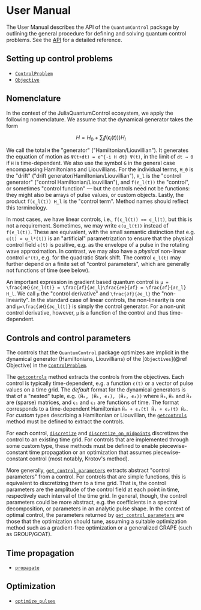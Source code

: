 # User Manual

The User Manual describes the API of the `QuantumControl` package by outlining the general procedure for defining and solving quantum control problems. See the [API](@ref) for a detailed reference.

## Setting up control problems

* [`ControlProblem`](@ref)
* [`Objective`](@ref)

## Nomenclature

In the context of the JuliaQuantumControl ecosystem, we apply the following nomenclature. We assume that the dynamical generator takes the form

```math
H = H_0 + \sum_l f(ϵ_l(t))) H_l
```

We call the total ``H`` the "generator" ("Hamiltonian/Liouvillian"). It generates the equation of motion as ``Ψ(t+dt) = e^{-i H dt} Ψ(t)``, in the limit of ``dt → 0`` if ``H`` is time-dependent. We also use the symbol ``G`` in the general case encompassing Hamiltonians and Liouvillians. For the individual terms, ``H_0`` is the "drift" ("drift generator/Hamiltonian/Liouvillian"), ``H_l`` is the "control generator" ("control Hamiltonian/Liouvillian"), and ``f(ϵ_l(t))`` the "control", or sometimes "control function" — but the controls need not be functions: they might also be arrays of pulse values, or custom objects. Lastly, the product ``f(ϵ_l(t)) H_l`` is the "control term". Method names should reflect this terminology.

In most cases, we have linear controls, i.e., ``f(ϵ_l(t)) == ϵ_l(t)``, but this is not a requirement. Sometimes, we may write ``ϵ(u_l(t))`` instead of ``f(ϵ_l(t))``. These are equivalent, with the small semantic distinction that e.g. ``ϵ(t) = u_l²(t))`` is an "artificial" parametrization to ensure that the physical control field ``ϵ(t)`` is positive, e.g. as the envelope of a pulse in the rotating wave approximation. In contrast, we may also have a *physical* non-linear control ``ϵ²(t)``, e.g. for the quadratic Stark shift. The control ``ϵ_l(t)`` may further depend on a finite set of "control parameters", which are generally not functions of time (see below).

An important expression in gradient based quantum control is ``μ = \frac{∂H}{∂ϵ_l(t)} = \frac{∂f}{∂ϵ_l}\frac{∂H}{∂f} = \frac{∂f}{∂ϵ_l} H_l``. We call ``μ`` the "control derivative" and ``\frac{∂f}{∂ϵ_l}`` the "non-linearity". In the standard case of linear controls, the non-linearity is one and ``μ=\frac{∂H}{∂ϵ_l(t)}`` is simply the control generator. For a non-unit control derivative, however, ``μ`` is a function of the control and thus time-dependent.

## Controls and control parameters

The controls that the `QuantumControl` package optimizes are implicit in the dynamical generator (Hamiltonians, Liouvillians) of the [`Objectives`](@ref Objective) in the [`ControlProblem`](@ref).

The [`getcontrols`](@ref) method extracts the controls from the objectives. Each control is typically time-dependent, e.g. a function ``ϵ(t)`` or a vector of pulse values on a time grid. The *default* format for the dynamical generators is that of a "nested" tuple, e.g. `(Ĥ₀, (Ĥ₁, ϵ₁), (Ĥ₂, ϵ₂))` where `Ĥ₀`, `Ĥ₁` and `Ĥ₂` are (sparse) matrices, and `ϵ₁` and `ϵ₂` are functions of time. The format corresponds to a time-dependent Hamiltonian ``Ĥ₀ + ϵ₁(t) Ĥ₁ + ϵ₂(t) Ĥ₂``.  For *custom* types describing a Hamiltonian or Liouvillian, the [`getcontrols`](@ref) method must be defined to extract the controls.

For each control, [`discretize`](@ref) and [`discretize_on_midpoints`](@ref) discretizes the control to an existing time grid. For controls that are implemented through some custom type, these methods must be defined to enable piecewise-constant time propagation or an optimization that assumes piecewise-constant control (most notably, Krotov's method).

More generally, [`get_control_parameters`](@ref) extracts abstract "control parameters" from a control. For controls that are simple functions, this is equivalent to discretizing them to a time grid. That is, the control parameters are the amplitude of the control field at each point in time, respectively each interval of the time grid. In general, though, the control parameters could be more abstract, e.g. the coefficients in a spectral decomposition, or parameters in an analytic pulse shape. In the context of optimal control, the parameters returned by [`get_control_parameters`](@ref) are those that the optimization should tune, assuming a suitable optimization method such as a gradient-free optimization or a generalized GRAPE (such as GROUP/GOAT).

## Time propagation

* [`propagate`](@ref)


## Optimization

* [`optimize_pulses`](@ref)
